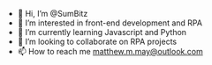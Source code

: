 - 👋 Hi, I’m @SumBitz
- 👀 I’m interested in front-end development and RPA
- 🌱 I’m currently learning Javascript and Python
- 💞️ I’m looking to collaborate on RPA projects
- 📫 How to reach me matthew.m.may@outlook.com

<!---
SumBitz/SumBitz is a ✨ special ✨ repository because its `README.md` (this file) appears on your GitHub profile.
You can click the Preview link to take a look at your changes.
--->
